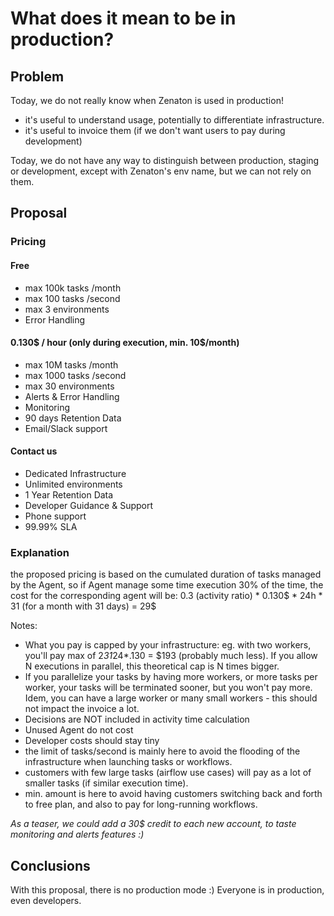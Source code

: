# What does it mean to be in production?

## Problem

Today, we do not really know when Zenaton is used in production!

- it's useful to understand usage, potentially to differentiate infrastructure.
- it's useful to invoice them (if we don't want users to pay during development)

Today, we do not have any way to distinguish between production, staging or development,
except with Zenaton's env name, but we can not rely on them.

## Proposal

### Pricing 

#### Free
- max 100k tasks /month
- max 100 tasks /second
- max 3 environments
- Error Handling

#### 0.130$ / hour (only during execution, min. 10$/month)
- max 10M tasks /month
- max 1000 tasks /second
- max 30 environments
- Alerts & Error Handling
- Monitoring
- 90 days Retention Data
- Email/Slack support

#### Contact us
- Dedicated Infrastructure
- Unlimited environments
- 1 Year Retention Data
- Developer Guidance & Support
- Phone support
- 99.99% SLA

### Explanation

the proposed pricing is based on the cumulated duration of tasks managed by the Agent, so if Agent manage some time execution 30% of the time, the cost for the corresponding agent will be: 0.3 (activity ratio) * 0.130$ * 24h * 31 (for a month with 31 days) = 29$

Notes: 
- What you pay is capped by your infrastructure: eg. with two workers, you'll pay max of 2*31*24*.130 = $193 (probably much less). If you allow N executions in parallel, this theoretical cap is N times bigger. 
- If you parallelize your tasks by having more workers, or more tasks per worker, your tasks will be terminated sooner, but you won't pay more. Idem, you can have a large worker or many small workers - this should not impact the invoice a lot.
- Decisions are NOT included in activity time calculation
- Unused Agent do not cost
- Developer costs should stay tiny
- the limit of tasks/second is mainly here to avoid the flooding of the infrastructure when launching tasks or workflows.
- customers with few large tasks (airflow use cases) will pay as a lot of smaller tasks (if similar execution time).
- min. amount is here to avoid having customers switching back and forth to free plan, and also to pay for long-running workflows.

*As a teaser, we could add a 30$ credit to each new account, to taste monitoring and alerts features :)*

## Conclusions
With this proposal, there is no production mode :) Everyone is in production, even developers.
